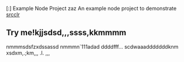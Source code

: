 [:] Example Node Project
zaz
An example node project to demonstrate [srcclr](https://www.srcclr.com) 
## Try me!kjjsdsd,,,ssss,kkmmmm
nmmmsdsfzxdssassd
nmmmn`111adad
ddddfff...
scdwaaadddddddknm
xsdxm,.;km,,,
.l.
,,,
